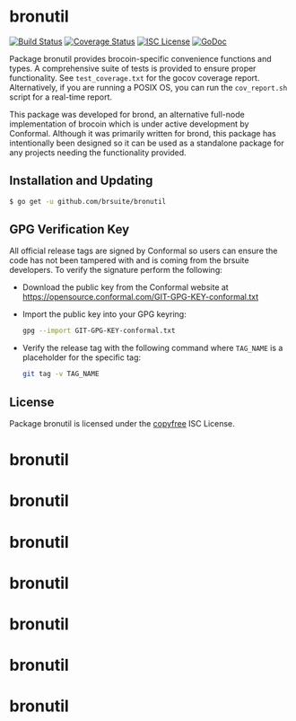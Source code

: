 bronutil
=======

[![Build Status](http://img.shields.io/travis/brsuite/bronutil.svg)](https://travis-ci.org/brsuite/bronutil)
[![Coverage Status](http://img.shields.io/coveralls/brsuite/bronutil.svg)](https://coveralls.io/r/brsuite/bronutil?branch=master)
[![ISC License](http://img.shields.io/badge/license-ISC-blue.svg)](http://copyfree.org)
[![GoDoc](http://img.shields.io/badge/godoc-reference-blue.svg)](http://godoc.org/github.com/brsuite/bronutil)

Package bronutil provides brocoin-specific convenience functions and types.
A comprehensive suite of tests is provided to ensure proper functionality.  See
`test_coverage.txt` for the gocov coverage report.  Alternatively, if you are
running a POSIX OS, you can run the `cov_report.sh` script for a real-time
report.

This package was developed for brond, an alternative full-node implementation of
brocoin which is under active development by Conformal.  Although it was
primarily written for brond, this package has intentionally been designed so it
can be used as a standalone package for any projects needing the functionality
provided.

## Installation and Updating

```bash
$ go get -u github.com/brsuite/bronutil
```

## GPG Verification Key

All official release tags are signed by Conformal so users can ensure the code
has not been tampered with and is coming from the brsuite developers.  To
verify the signature perform the following:

- Download the public key from the Conformal website at
  https://opensource.conformal.com/GIT-GPG-KEY-conformal.txt

- Import the public key into your GPG keyring:
  ```bash
  gpg --import GIT-GPG-KEY-conformal.txt
  ```

- Verify the release tag with the following command where `TAG_NAME` is a
  placeholder for the specific tag:
  ```bash
  git tag -v TAG_NAME
  ```

## License

Package bronutil is licensed under the [copyfree](http://copyfree.org) ISC
License.
# bronutil
# bronutil
# bronutil
# bronutil
# bronutil
# bronutil
# bronutil
